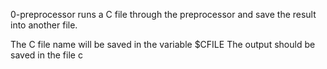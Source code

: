 0-preprocessor runs a C file through the preprocessor and save the result into another file.

The C file name will be saved in the variable $CFILE
The output should be saved in the file c
